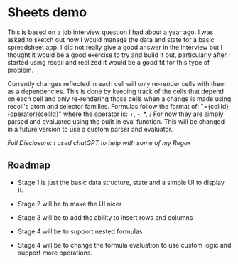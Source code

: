 # Sheets demo

This is based on a job interview question I had about a year ago. I was asked to sketch out how I would manage the data and state for a basic spreadsheet app.
I did not really give a good answer in the interview but I thought it would be a good exercise to try and build it out,
particularly after I started using recoil and realized it would be a good fit for this type of problem.

Currently changes reflected in each cell will only re-render cells with them as a dependencies. This is done by keeping track of the cells that 
depend on each cell and only re-rendering those cells when a change is made using recoil's atom and selector families. 
Formulas follow the format of: "={cellId}{operator}{cellId}" where the operator is: +, -, *, /
For now they are simply parsed and evaluated using the built in eval function. This will be changed in a future version to use a custom parser and evaluator.

*Full Disclosure: I used chatGPT to help with some of my Regex*

## Roadmap

 - Stage 1 is just the basic data structure, state and a simple UI to display it.

 - Stage 2 will be to make the UI nicer

 - Stage 3 will be to add the ability to insert rows and columns

 - Stage 4 will be to support nested formulas

 - Stage 4 will be to change the formula evaluation to use custom logic and support more operations.